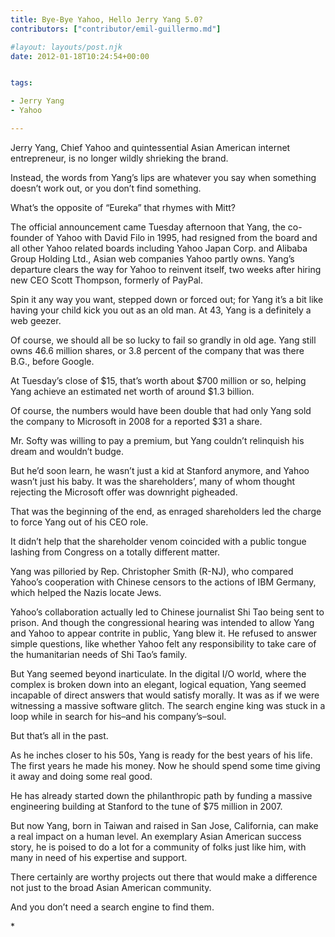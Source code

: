 ```yaml
---
title: Bye-Bye Yahoo, Hello Jerry Yang 5.0?
contributors: ["contributor/emil-guillermo.md"]

#layout: layouts/post.njk
date: 2012-01-18T10:24:54+00:00


tags:

- Jerry Yang
- Yahoo

---
```


Jerry Yang, Chief Yahoo and quintessential Asian American internet entrepreneur, is no longer wildly shrieking the brand.

Instead, the words from Yang’s lips are whatever you say when something doesn’t work out, or you don’t find something.

What’s the opposite of “Eureka” that rhymes with Mitt?   

The official announcement came Tuesday afternoon that Yang, the co-founder of Yahoo with David Filo in 1995, had resigned from the board and all other Yahoo related boards including Yahoo Japan Corp. and Alibaba Group Holding Ltd., Asian web companies Yahoo partly owns. Yang’s departure clears the way for Yahoo to reinvent itself, two weeks after hiring new CEO Scott Thompson, formerly of PayPal.

Spin it any way you want, stepped down or forced out; for Yang it’s a bit like having your child kick you out as an old man. At 43, Yang is a definitely a web geezer. 

Of course, we should all be so lucky to fail so grandly in old age. Yang still owns 46.6 million shares, or 3.8 percent of the company that was there B.G., before Google.

At Tuesday’s close of $15, that’s worth about $700 million or so, helping Yang achieve an estimated net worth of around $1.3 billion.

Of course, the numbers would have been double that had only Yang sold the company to Microsoft in 2008 for a reported $31 a share.

Mr. Softy was willing to pay a premium, but Yang couldn’t relinquish his dream and wouldn’t budge.

But he’d soon learn, he wasn’t just a kid at Stanford anymore, and Yahoo wasn’t just his baby. It was the shareholders’, many of whom thought rejecting the Microsoft offer was downright pigheaded.

That was the beginning of the end, as enraged shareholders led the charge to force Yang out of his CEO role.

It didn’t help that the shareholder venom coincided with a public tongue lashing from Congress on a totally different matter.

Yang was pilloried by Rep. Christopher Smith (R-NJ), who compared Yahoo’s cooperation with Chinese censors to the actions of IBM Germany, which helped the Nazis locate Jews.

Yahoo’s collaboration actually led to Chinese journalist Shi Tao being sent to prison. And though the congressional hearing was intended to allow Yang and Yahoo to appear contrite in public, Yang blew it. He refused to answer simple questions, like whether Yahoo felt any responsibility to take care of the humanitarian needs of Shi Tao’s family.

But Yang seemed beyond inarticulate. In the digital I/O world, where the complex is broken down into an elegant, logical equation, Yang seemed incapable of direct answers that would satisfy morally. It was as if we were witnessing a massive software glitch. The search engine king was stuck in a loop while in search for his–and his company’s–soul.

But that’s all in the past.

As he inches closer to his 50s, Yang is ready for the best years of his life. The first years he made his money. Now he should spend some time giving it away and doing some real good.

He has already started down the philanthropic path by funding a massive engineering building at Stanford to the tune of $75 million in 2007.

But now Yang, born in Taiwan and raised in San Jose, California, can make a real impact on a human level. An exemplary Asian American success story, he is poised to do a lot for a community of folks just like him, with many in need of his expertise and support.

There certainly are worthy projects out there that would make a difference not just to the broad Asian American community.

And you don’t need a search engine to find them.

\*
